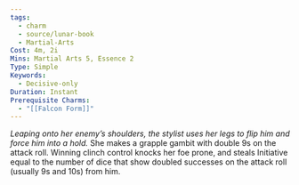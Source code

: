 ```yaml
---
tags:
  - charm
  - source/lunar-book
  - Martial-Arts
Cost: 4m, 2i
Mins: Martial Arts 5, Essence 2
Type: Simple
Keywords:
  - Decisive-only
Duration: Instant
Prerequisite Charms:
  - "[[Falcon Form]]"
---
```

*Leaping onto her enemy’s shoulders, the stylist uses her legs to flip him and force him into a hold.*
She makes a grapple gambit with double 9s on the attack roll. Winning clinch control knocks her foe prone, and steals Initiative equal to the number of dice that show doubled successes on the attack roll (usually 9s and 10s) from him.